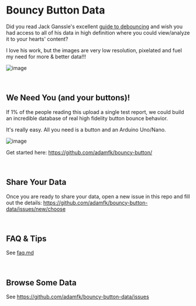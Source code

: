 # Bouncy Button Data
Did you read Jack Ganssle's excellent [guide to debouncing](https://www.ganssle.com/debouncing.htm) and wish you had access to all of his data in high definition where you could view/analyze it to your hearts' content?

I love his work, but the images are very low resolution, pixelated and fuel my need for more & better data!!!

![image](https://github.com/adamfk/bouncy-button-data/assets/274012/d8a011a3-f1db-4505-862a-631219438dcd)

<br>

## We Need You (and your buttons)!
If 1% of the people reading this upload a single test report, we could build an incredible database of real high fidelity button bounce behavior.

It's really easy. All you need is a button and an Arduino Uno/Nano.

![image](https://github.com/adamfk/bouncy-button-data/assets/274012/7d44fcc2-a470-42a4-8e39-e3618573832f)

Get started here: https://github.com/adamfk/bouncy-button/

<br>

## Share Your Data
Once you are ready to share your data, open a new issue in this repo and fill out the details: https://github.com/adamfk/bouncy-button-data/issues/new/choose

<br>

## FAQ & Tips
See [faq.md](./faq.md)

<br>

## Browse Some Data
See https://github.com/adamfk/bouncy-button-data/issues


